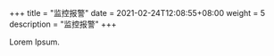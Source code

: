 +++
title = "监控报警"
date =  2021-02-24T12:08:55+08:00
weight = 5
description = "监控报警"
+++

Lorem Ipsum.